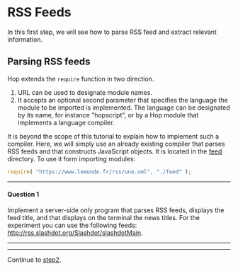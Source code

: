 RSS Feeds
=========

In this first step, we will see how to parse RSS feed and extract
relevant information.

Parsing RSS feeds
-----------------

Hop extends the `require` function in two direction.

  1. URL can be used to designate module names.
  2. It accepts an optional second parameter that specifies the language
 the module to be imported is implemented. The language can be designated by
 its name, for instance "hopscript", or by a Hop module that implements a
 language compiler.

It is beyond the scope of this tutorial to explain how to implement
such a compiler.  Here, we will simply use an already existing
compiler that parses RSS feeds and that constructs JavaScript
objects. It is located in the
[feed](https://github.com/manuel-serrano/hop-tutorials/tree/master/rss/feed)
directory. To use it form importing modules:

```javascript
require( "https://www.lemonde.fr/rss/une.xml", "./feed" );
```

*****************************************************************************
#### Question 1 ####

Implement a server-side only program that parses RSS feeds, displays
the feed title, and that displays on the terminal the news titles. For
the experiment you can use the following feeds:
http://rss.slashdot.org/Slashdot/slashdotMain.

*****************************************************************************

**************************************************************************
Continue to [step2](https://github.com/manuel-serrano/hop-tutorials/tree/master/rss/step2/).

